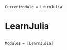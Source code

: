 ```@meta
CurrentModule = LearnJulia
```

# LearnJulia

```@index
```

```@autodocs
Modules = [LearnJulia]
```
